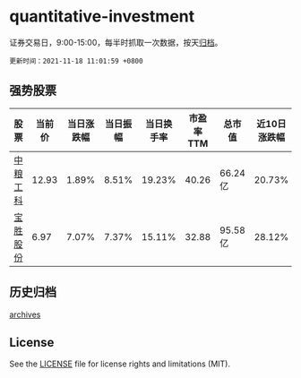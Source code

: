 # quantitative-investment

证券交易日，9:00-15:00，每半时抓取一次数据，按天[归档](archives)。

`更新时间：2021-11-18 11:01:59 +0800`

## 强势股票

|股票|当前价|当日涨跌幅|当日振幅|当日换手率|市盈率TTM|总市值|近10日涨跌幅|
|----|----|----|----|----|----|----|----|
|[中粮工科](https://xueqiu.com/S/SZ301058)|12.93|1.89%|8.51%|19.23%|40.26|66.24亿|20.73%|
|[宝胜股份](https://xueqiu.com/S/SH600973)|6.97|7.07%|7.37%|15.11%|32.88|95.58亿|28.12%|

## 历史归档

[archives](archives)

## License

See the [LICENSE](LICENSE) file for license rights and limitations (MIT).